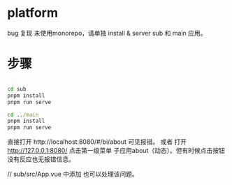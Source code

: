 # platform

bug 复现
未使用monorepo，请单独 install & server sub 和 main 应用。

# 步骤
```cmd

cd sub
pnpm install
pnpm run serve

cd ../main
pnpm install
pnpm run serve

```

直接打开 http://localhost:8080/#/bi/about  可见报错。
或者
打开 http://127.0.0.1:8080/ 点击第一级菜单 子应用about（动态）。但有时候点击按钮没有反应也无报错信息。

// sub/src/App.vue 中添加 <qiankun-head></qiankun-head> 也可以处理该问题。
